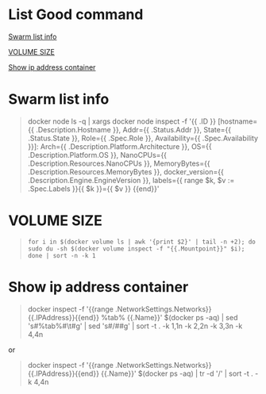 # List Good command

[Swarm list info](#swarm-list-info)

[VOLUME SIZE](#volume-size)

[Show ip address container](#show-ip-address-container)


# Swarm list info
> docker node ls -q | xargs docker node inspect   -f '{{ .ID }} [hostname={{ .Description.Hostname }}, Addr={{ .Status.Addr }}, State={{ .Status.State }}, Role={{ .Spec.Role }}, Availability={{ .Spec.Availability }}]: Arch={{ .Description.Platform.Architecture }}, OS={{ .Description.Platform.OS }}, NanoCPUs={{ .Description.Resources.NanoCPUs }}, MemoryBytes={{ .Description.Resources.MemoryBytes }}, docker_version={{ .Description.Engine.EngineVersion }}, labels={{ range $k, $v := .Spec.Labels }}{{ $k }}={{ $v }} {{end}}'


# VOLUME SIZE

> ```for i in $(docker volume ls | awk '{print $2}' | tail -n +2); do sudo du -sh $(docker volume inspect -f "{{.Mountpoint}}" $i); done | sort -n -k 1```

# Show ip address container 

> docker inspect -f '{{range .NetworkSettings.Networks}} {{.IPAddress}}{{end}} %tab% {{.Name}}' $(docker ps -aq) | sed 's#%tab%#\t#g' | sed 's#/##g' | sort -t . -k 1,1n -k 2,2n -k 3,3n -k 4,4n

or 

> docker inspect -f '{{range .NetworkSettings.Networks}} {{.IPAddress}}{{end}} {{.Name}}' $(docker ps -aq) |  tr -d '/' |  sort -t . -k 4,4n
